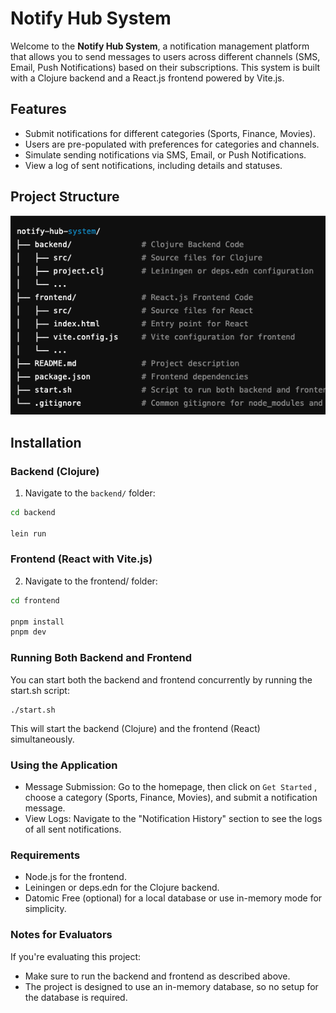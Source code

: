 # Notify Hub System

Welcome to the **Notify Hub System**, a notification management platform that allows you to send messages to users across different channels (SMS, Email, Push Notifications) based on their subscriptions. This system is built with a Clojure backend and a React.js frontend powered by Vite.js.

## Features

- Submit notifications for different categories (Sports, Finance, Movies).
- Users are pre-populated with preferences for categories and channels.
- Simulate sending notifications via SMS, Email, or Push Notifications.
- View a log of sent notifications, including details and statuses.

## Project Structure

![alt text](folder-structure.png)

## Installation

### Backend (Clojure)

1. Navigate to the `backend/` folder:

```bash
cd backend

lein run
```

### Frontend (React with Vite.js)

2. Navigate to the frontend/ folder:

```bash
cd frontend

pnpm install
pnpm dev
```

### Running Both Backend and Frontend

You can start both the backend and frontend concurrently by running the start.sh script:

```
./start.sh
```

This will start the backend (Clojure) and the frontend (React) simultaneously.

### Using the Application

- Message Submission: Go to the homepage, then click on `Get Started` , choose a category (Sports, Finance, Movies), and submit a notification message.
- View Logs: Navigate to the "Notification History" section to see the logs of all sent notifications.

### Requirements

- Node.js for the frontend.
- Leiningen or deps.edn for the Clojure backend.
- Datomic Free (optional) for a local database or use in-memory mode for simplicity.

### Notes for Evaluators

If you're evaluating this project:

- Make sure to run the backend and frontend as described above.
- The project is designed to use an in-memory database, so no setup for the database is required.
